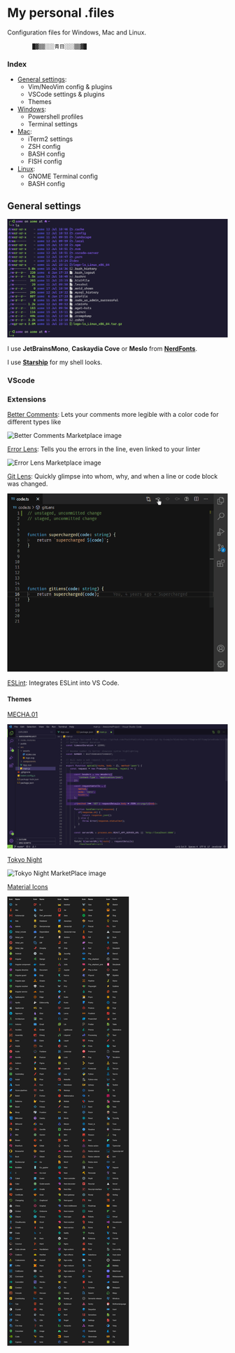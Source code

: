 # My personal .files
Configuration files for Windows, Mac and Linux.

            █▓▒▒░░░青目░░░▒▒▓█

### Index
- [General settings](./General/):
    - Vim/NeoVim config & plugins
    - VSCode settings & plugins
    - Themes
- [Windows](./Windows/):
    - Powershell profiles
    - Terminal settings
- [Mac](./Mac/):
    - iTerm2 settings
    - ZSH config
    - BASH config
    - FISH config
- [Linux](./Linux/):
    - GNOME Terminal config
    - BASH config

## General settings
![Ubuntu in Windows Terminal looks](https://github.com/AlejandroSuero/AlejandroSuero/blob/main/images/dotfiles/ubuntu_powershell.png?raw=true)

I use **JetBrainsMono**, **Caskaydia Cove** or **Meslo** from **[NerdFonts](https://www.nerdfonts.com/)**.

I use **[Starship](https://starship.rs/)** for my shell looks.

### VScode
### Extensions
[Better Comments](https://marketplace.visualstudio.com/items?itemName=aaron-bond.better-comments): Lets your comments more legible with a color code for different types like

![Better Comments Marketplace image](https://github.com/aaron-bond/better-comments/raw/HEAD/images/better-comments.PNG)

[Error Lens](https://marketplace.visualstudio.com/items?itemName=usernamehw.errorlens): Tells you the errors in the line, even linked to your linter

![Error Lens Marketplace image](https://raw.githubusercontent.com/usernamehw/vscode-error-lens/master/img/demo.png)

[Git Lens](https://marketplace.visualstudio.com/items?itemName=eamodio.gitlens): Quickly glimpse into whom, why, and when a line or code block was changed.

![Git Lens Marketplace gif](https://raw.githubusercontent.com/gitkraken/vscode-gitlens/main/images/docs/revision-navigation.gif)

[ESLint](https://marketplace.visualstudio.com/items?itemName=dbaeumer.vscode-eslint): Integrates ESLint into VS Code.

#### Themes
[MECHA.01](https://marketplace.visualstudio.com/items?itemName=Bytemore.mecha-01)

![MECHA.01 Marketplace image](https://github.com/gianmazzoran/mecha-01/raw/HEAD/images/gDBdwCPX-default.jpeg)

[Tokyo Night](https://marketplace.visualstudio.com/items?itemName=enkia.tokyo-night)

![Tokyo Night MarketPlace image](https://raw.githubusercontent.com/enkia/tokyo-night-vscode-theme/master/static/ss_tokyo_night.png)

[Material Icons](https://marketplace.visualstudio.com/items?itemName=PKief.material-icon-theme)

![Material Icons Marketplace image](https://raw.githubusercontent.com/PKief/vscode-material-icon-theme/main/images/fileIcons.png)
